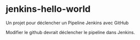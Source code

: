 # jenkins-hello-world

Un projet pour déclencher un Pipeline Jenkins avec GitHub

Modifier le github devrait déclencher le pipeline dans Jenkins.

#
